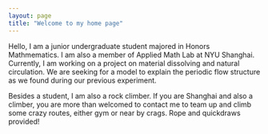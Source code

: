 ```yaml
---
layout: page
title: "Welcome to my home page"
---
```


Hello, I am a junior undergraduate student majored in Honors Mathmematics. I am also a member of Applied Math Lab at NYU Shanghai. Currently, I am working on a project on material dissolving and natural circulation. We are seeking for a model to explain the periodic flow structure as we found during our previous experiment.

Besides a student, I am also a rock climber. If you are Shanghai and also a climber, you are more than welcomed to contact me to team up and climb some crazy routes, either gym or near by crags. Rope and quickdraws provided!
